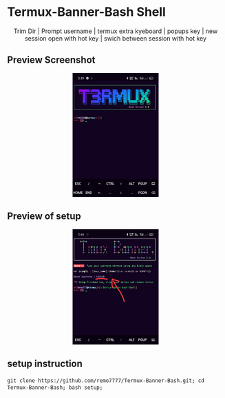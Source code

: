 # Termux-Banner-Bash Shell

<p align="center">
     Trim Dir | Prompt username | termux extra kyeboard |
     popups key | new session open with hot key | swich between session with hot key
</p>

## Preview Screenshot

<p align="center">
  <img src="logo.jpg" width="200" hight="220">
</p>

## Preview of setup 

<p align="center">
<img src="setup.jpg" width="200" hight="220">
</p>

## setup instruction

```
git clone https://github.com/remo7777/Termux-Banner-Bash.git; cd Termux-Banner-Bash; bash setup; 

```
